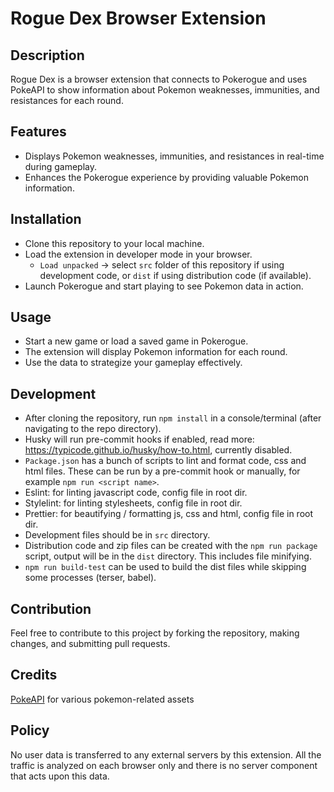 # Rogue Dex Browser Extension

## Description
Rogue Dex is a browser extension that connects to Pokerogue and uses PokeAPI to show information about Pokemon weaknesses, immunities, and resistances for each round.

## Features
- Displays Pokemon weaknesses, immunities, and resistances in real-time during gameplay.
- Enhances the Pokerogue experience by providing valuable Pokemon information.

## Installation
- Clone this repository to your local machine.
- Load the extension in developer mode in your browser.
	- `Load unpacked` -> select `src` folder of this repository if using development code, or `dist` if using distribution code (if available).
- Launch Pokerogue and start playing to see Pokemon data in action.

## Usage
- Start a new game or load a saved game in Pokerogue.
- The extension will display Pokemon information for each round.
- Use the data to strategize your gameplay effectively.

## Development
- After cloning the repository, run `npm install` in a console/terminal (after navigating to the repo directory).
- Husky will run pre-commit hooks if enabled, read more: https://typicode.github.io/husky/how-to.html, currently disabled.
- `Package.json` has a bunch of scripts to lint and format code, css and html files. These can be run by a pre-commit hook or manually, for example `npm run <script name>`.
- Eslint: for linting javascript code, config file in root dir.
- Stylelint: for linting stylesheets, config file in root dir.
- Prettier: for beautifying / formatting js, css and html, config file in root dir.
- Development files should be in `src` directory.
- Distribution code and zip files can be created with the `npm run package` script, output will be in the `dist` directory. This includes file minifying.
- `npm run build-test` can be used to build the dist files while skipping some processes (terser, babel).

## Contribution
Feel free to contribute to this project by forking the repository, making changes, and submitting pull requests.

## Credits
[PokeAPI](https://github.com/PokeAPI/pokeapi) for various pokemon-related assets 

## Policy
No user data is transferred to any external servers by this extension. All the traffic is analyzed on each browser only and there is no server component that acts upon this data.
